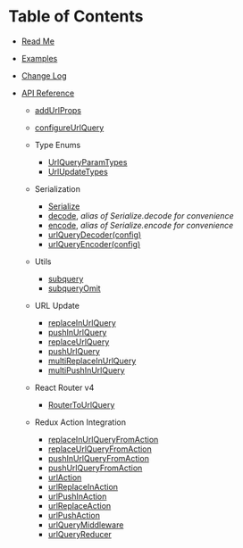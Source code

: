 # Table of Contents

* [Read Me](/README.md)
* [Examples](/docs/Examples.md)
* [Change Log](/CHANGELOG.md)


* [API Reference](/docs/api/README.md)
  * [addUrlProps](/docs/api/addUrlProps.md)
  * [configureUrlQuery](/docs/api/configureUrlQuery.md)

  * Type Enums
    * [UrlQueryParamTypes](/docs/api/UrlQueryParamTypes.md)
    * [UrlUpdateTypes](/docs/api/UrlUpdateTypes.md)

  * Serialization
    * [Serialize](/docs/api/Serialize.md)
    * [decode](/docs/api/Serialize.md#decode), _alias of Serialize.decode for convenience_
    * [encode](/docs/api/Serialize.md#encode), _alias of Serialize.encode for convenience_
    * [urlQueryDecoder(config)](/docs/api/urlQueryDecoder.md)
    * [urlQueryEncoder(config)](/docs/api/urlQueryEncoder.md)

  * Utils
    * [subquery](/docs/api/subquery.md)
    * [subqueryOmit](/docs/api/subqueryOmit.md)

  * URL Update
    * [replaceInUrlQuery](/docs/api/replaceInUrlQuery.md)
    * [pushInUrlQuery](/docs/api/pushInUrlQuery.md)
    * [replaceUrlQuery](/docs/api/replaceUrlQuery.md)
    * [pushUrlQuery](/docs/api/pushUrlQuery.md)
    * [multiReplaceInUrlQuery](/docs/api/multiReplaceInUrlQuery.md)
    * [multiPushInUrlQuery](/docs/api/multiPushInUrlQuery.md)

  * React Router v4
    * [RouterToUrlQuery](/docs/api/RouterToUrlQuery.md)

  * Redux Action Integration
    * [replaceInUrlQueryFromAction](/docs/api/replaceInUrlQueryFromAction.md)
    * [replaceUrlQueryFromAction](/docs/api/replaceUrlQueryFromAction.md)
    * [pushInUrlQueryFromAction](/docs/api/pushInUrlQueryFromAction.md)
    * [pushUrlQueryFromAction](/docs/api/pushUrlQueryFromAction.md)
    * [urlAction](/docs/api/urlAction.md)
    * [urlReplaceInAction](/docs/api/urlReplaceInAction.md)
    * [urlPushInAction](/docs/api/urlPushInAction.md)
    * [urlReplaceAction](/docs/api/urlReplaceAction.md)
    * [urlPushAction](/docs/api/urlPushAction.md)
    * [urlQueryMiddleware](/docs/api/urlQueryMiddleware.md)
    * [urlQueryReducer](/docs/api/urlQueryReducer.md)

